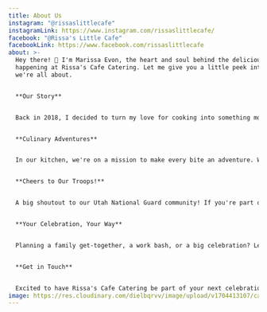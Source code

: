 ```yaml
---
title: About Us
instagram: "@rissaslittlecafe"
instagramLink: https://www.instagram.com/rissaslittlecafe/
facebook: "@Rissa's Little Cafe"
facebookLink: https://www.facebook.com/rissaslittlecafe
about: >-
  Hey there! 👋 I'm Marissa Evon, the heart and soul behind the deliciousness
  happening at Rissa's Cafe Catering. Let me give you a little peek into what
  we're all about.


  **Our Story**


  Back in 2018, I decided to turn my love for cooking into something more. Rissa's Cafe Catering started as a kitchen experiment, and boy, did it turn into something special. It's all about passion, great food, and creating a space where everyone feels at home.


  **Culinary Adventures**


  In our kitchen, we're on a mission to make every bite an adventure. We blend local flavors with global inspirations, serving up dishes that celebrate the diverse tastes of our community. From comfort classics to bold new creations, there's always something to tickle your taste buds.


  **Cheers to Our Troops!**


  A big shoutout to our Utah National Guard community! If you're part of the Guard, we've got a little extra love coming your way. Think discounts and special services for your events—we're honored to give back to our local heroes.


  **Your Celebration, Your Way**


  Planning a family get-together, a work bash, or a big celebration? Let's make it special together. Tell us what you're craving, and we'll whip up a menu that's perfect for your occasion.


  **Get in Touch**


  Excited to have Rissa's Cafe Catering be part of your next celebration! Got questions, wanna make a booking, or just want to chat about food and delicious beverages? Book a [consultation](https://rissaslittlecafecatering.netlify.app/contact/) today!
image: https://res.cloudinary.com/dielbqrvv/image/upload/v1704413107/cafe/FacebookSelfie_j81isy.jpg
---
```

